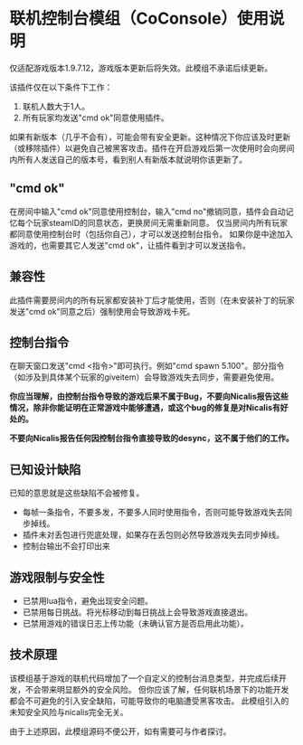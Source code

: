 # 联机控制台模组（CoConsole）使用说明

仅适配游戏版本1.9.7.12，游戏版本更新后将失效。此模组不承诺后续更新。

该插件仅在以下条件下工作：
1. 联机人数大于1人。
2. 所有玩家均发送"cmd ok"同意使用插件。

如果有新版本（几乎不会有），可能会带有安全更新。这种情况下你应该及时更新（或移除插件）以避免自己被黑客攻击。插件在开启游戏后第一次使用时会向房间内所有人发送自己的版本号，看到别人有新版本就说明你该更新了。

## "cmd ok"
在房间中输入"cmd ok"同意使用控制台，输入"cmd no"撤销同意，插件会自动记忆每个玩家steamID的同意状态，更换房间无需重新同意。
仅当房间内所有玩家都同意使用控制台时（包括你自己），才可以发送控制台指令。
如果你是中途加入游戏的，也需要其它人发送"cmd ok"，让插件看到才可以发送指令。

## 兼容性
此插件需要房间内的所有玩家都安装补丁后才能使用，否则（在未安装补丁的玩家发送"cmd ok"同意之后）强制使用会导致游戏卡死。

## 控制台指令
在聊天窗口发送"cmd <指令>"即可执行。例如"cmd spawn 5.100"。部分指令（如涉及到具体某个玩家的giveitem）会导致游戏失去同步，需要避免使用。

**你应当理解，由控制台指令导致的游戏后果不属于Bug，不要向Nicalis报告这些情况，除非你能证明在正常游戏中能够遭遇，或这个bug的修复是对Nicalis有好处的。**

**不要向Nicalis报告任何因控制台指令直接导致的desync，这不属于他们的工作。**

## 已知设计缺陷
已知的意思就是这些缺陷不会被修复。

- 每帧一条指令，不要多发，不要多人同时使用指令，否则可能导致游戏失去同步掉线。
- 插件未对丢包进行兜底处理，如果存在丢包则必然导致游戏失去同步掉线。
- 控制台输出不会打印出来

## 游戏限制与安全性
- 已禁用lua指令，避免出现安全问题。
- 已禁用每日挑战。将光标移动到每日挑战上会导致游戏直接退出。
- 已禁用游戏的错误日志上传功能（未确认官方是否启用此功能）。

## 技术原理
该模组基于游戏的联机代码增加了一个自定义的控制台消息类型，并完成后续开发，不会带来明显额外的安全风险。
但你应该了解，任何联机场景下的功能开发都会不可避免的引入安全缺陷，可能导致你的电脑遭受黑客攻击。
此模组引入的未知安全风险与nicalis完全无关。

由于上述原因，此模组源码不便公开，如有需要可与作者探讨。

